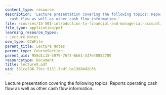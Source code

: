 ```yaml
---
content_type: resource
description: 'Lecture presentation covering the following topics: Reports operating
  cash flow as well as other cash flow information.'
file: /courses/15-501-introduction-to-financial-and-managerial-accounting-spring-2004/381ce79679cc51313adfbe13884d2c56_lecture9.pdf
file_type: application/pdf
learning_resource_types:
- Lecture Notes
ocw_type: OCWFile
parent_title: Lecture Notes
parent_type: CourseSection
parent_uid: 958d1c15-5079-76f4-6b61-537e48852700
resourcetype: Document
title: lecture9.pdf
uid: 381ce796-79cc-5131-3adf-be13884d2c56
---
```

Lecture presentation covering the following topics: Reports operating cash flow as well as other cash flow information.